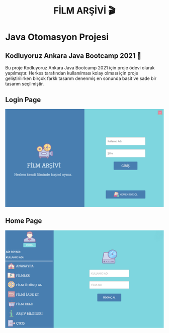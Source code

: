 <h1 align='center'> FİLM ARŞİVİ 🎬</h1>

# Java Otomasyon Projesi

## Kodluyoruz Ankara Java Bootcamp 2021 🚀

Bu proje Kodluyoruz Ankara Java Bootcamp 2021 için proje ödevi olarak yapılmıştır. Herkes tarafından kullanılması kolay olması için proje geliştirilirken birçok farklı tasarım denenmiş en sonunda basit ve sade bir tasarım seçilmiştir.

## Login Page

![github](JavaProject-main/src/Images/login.jpg)<br>

## Home Page

![github](JavaProject-main/src/Images/menu.jpg)<br>

